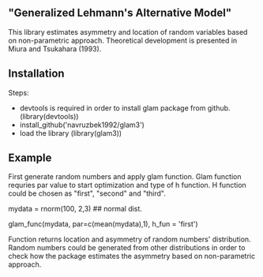 

## "Generalized Lehmann's Alternative Model" 

This library estimates asymmetry and location of random variables based on non-parametric approach.
Theoretical development is presented in Miura and Tsukahara (1993). 


## Installation

Steps:

- devtools is required in order to install glam package from github. (library(devtools))
- install_github('navruzbek1992/glam3')
- load the library (library(glam3))


## Example

First generate random numbers and apply glam function. Glam function requries par value to start optimization and type of h function. H function could be chosen as "first", "second" and "third". 

mydata = rnorm(100, 2,3) ## normal dist.

glam_func(mydata, par=c(mean(mydata),1), h_fun = 'first')

Function returns location and asymmetry of random numbers' distribution. Random numbers could be generated from other distributions in order to check how the package estimates the asymmetry based on non-parametric approach.
